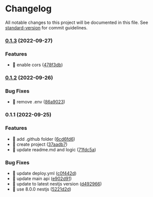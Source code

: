 # Changelog

All notable changes to this project will be documented in this file. See [standard-version](https://github.com/conventional-changelog/standard-version) for commit guidelines.

### [0.1.3](https://github.com/yeukfei02/currency-converter-api/compare/v0.1.2...v0.1.3) (2022-09-27)


### Features

* 🎸 enable cors ([478f3db](https://github.com/yeukfei02/currency-converter-api/commit/478f3dbac59f4333a1761830d9f2403a7b85b330))

### [0.1.2](https://github.com/yeukfei02/currency-converter-api/compare/v0.1.1...v0.1.2) (2022-09-26)


### Bug Fixes

* 🐛 remove .env ([86a9023](https://github.com/yeukfei02/currency-converter-api/commit/86a9023b3200a7f3fd695d8bb01cd44afe90c60b))

### 0.1.1 (2022-09-25)


### Features

* 🎸 add .github folder ([6cd6fd6](https://github.com/yeukfei02/currency-converter-api/commit/6cd6fd63e617afae5665ff97accb2ed1594a1e2d))
* 🎸 create project ([37aadb7](https://github.com/yeukfei02/currency-converter-api/commit/37aadb7687f0f3e6e462f7980d27951800b604c2))
* 🎸 update readme.md and logic ([71fdc5a](https://github.com/yeukfei02/currency-converter-api/commit/71fdc5a91ca6713ded14ee8f3f148b0a2ff9ec72))


### Bug Fixes

* 🐛 update deploy.yml ([c0f442d](https://github.com/yeukfei02/currency-converter-api/commit/c0f442dceb539e081aa13e57430913177bd42f73))
* 🐛 update main api ([e902d91](https://github.com/yeukfei02/currency-converter-api/commit/e902d91af849cc9a0f3349e42e54d347014b27f9))
* 🐛 update to latest nestjs version ([d492966](https://github.com/yeukfei02/currency-converter-api/commit/d492966302094f51f71d436a76151fc3c0ca580a))
* 🐛 use 8.0.0 nestjs ([5221d2d](https://github.com/yeukfei02/currency-converter-api/commit/5221d2d1ec0d03b0399b1a910e11b5287b0ed13a))
